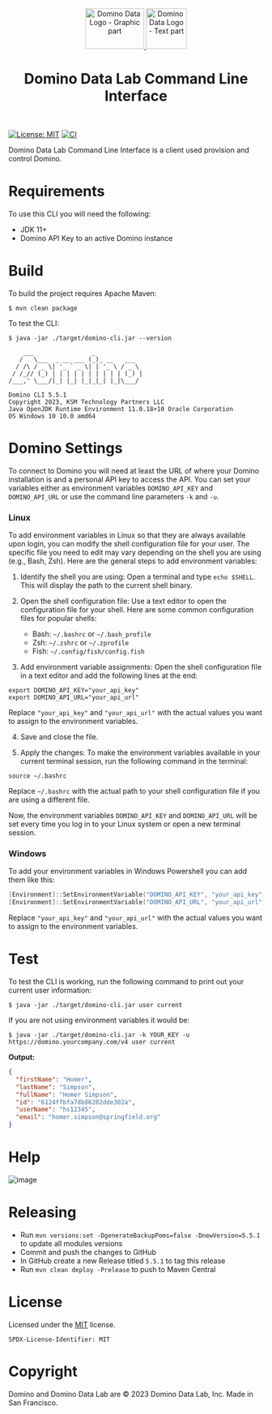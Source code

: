 <div align="center">
    <div style="flex-grow: 1; width: 50vw"> 
<a href="https://www.dominodatalab.com/" alt="Domino Data Lab">
   <img class="spinner" loading="lazy" height="80" width="116" src="https://www.dominodatalab.com/hubfs/NBM/domino-logo-spinner.webp" alt="Domino Data Logo - Graphic part">
   <img loading="lazy" height="80" src="https://www.dominodatalab.com/hubfs/NBM/domino-logo-text.webp" alt="Domino Data Logo - Text part">
</a>
    </div>
 
# Domino Data Lab Command Line Interface
</div>
<br>

[![License: MIT](https://img.shields.io/badge/License-MIT-yellow.svg)](https://opensource.org/licenses/MIT)
[![CI](https://github.com/ksmpartners/domino-cli/actions/workflows/build.yml/badge.svg)](https://github.com/ksmpartners/domino-cli/actions/workflows/build.yml)

Domino Data Lab Command Line Interface is a client used provision and control Domino.

# Requirements

To use this CLI you will need the following:

- JDK 11+
- Domino API Key to an active Domino instance

# Build

To build the project requires Apache Maven:

```shell
$ mvn clean package
```

To test the CLI:

```shell
$ java -jar ./target/domino-cli.jar --version

    ___                _
   /   \___  _ __ ___ (_)_ __   ___
  / /\ / _ \| '_ ` _ \| | '_ \ / _ \
 / /_// (_) | | | | | | | | | | (_) |
/___,' \___/|_| |_| |_|_|_| |_|\___/

Domino CLI 5.5.1
Copyright 2023, KSM Technology Partners LLC
Java OpenJDK Runtime Environment 11.0.18+10 Oracle Corporation
OS Windows 10 10.0 amd64
```

# Domino Settings

To connect to Domino you will need at least the URL of where your Domino installation is and a personal API key to
access the API. You can set your variables either as environment variables `DOMINO_API_KEY` and `DOMINO_API_URL` or use
the command line parameters `-k` and `-u`.

### Linux

To add environment variables in Linux so that they are always available upon login, you can modify the shell configuration file for your user. The specific file you need to edit may vary depending on the shell you are using (e.g., Bash, Zsh). Here are the general steps to add environment variables:

1. Identify the shell you are using: Open a terminal and type `echo $SHELL`. This will display the path to the current shell binary.

2. Open the shell configuration file: Use a text editor to open the configuration file for your shell. Here are some common configuration files for popular shells:
   - Bash: `~/.bashrc` or `~/.bash_profile`
   - Zsh: `~/.zshrc` or `~/.zprofile`
   - Fish: `~/.config/fish/config.fish`

3. Add environment variable assignments: Open the shell configuration file in a text editor and add the following lines at the end:

```shell
export DOMINO_API_KEY="your_api_key"
export DOMINO_API_URL="your_api_url"
```

Replace `"your_api_key"` and `"your_api_url"` with the actual values you want to assign to the environment variables.

4. Save and close the file.

5. Apply the changes: To make the environment variables available in your current terminal session, run the following command in the terminal:

```shell
source ~/.bashrc
```

Replace `~/.bashrc` with the actual path to your shell configuration file if you are using a different file.

Now, the environment variables `DOMINO_API_KEY` and `DOMINO_API_URL` will be set every time you log in to your Linux system or open a new terminal session.

### Windows

To add your environment variables in Windows Powershell you can add them like this:

```powershell
[Environment]::SetEnvironmentVariable("DOMINO_API_KEY", "your_api_key", "User")
[Environment]::SetEnvironmentVariable("DOMINO_API_URL", "your_api_url", "User")
```
Replace `"your_api_key"` and `"your_api_url"` with the actual values you want to assign to the environment variables.

# Test
To test the CLI is working, run the following command to print out your current user information:

```shell
$ java -jar ./target/domino-cli.jar user current
```

If you are not using environment variables it would be:

```shell
$ java -jar ./target/domino-cli.jar -k YOUR_KEY -u https://domino.yourcompany.com/v4 user current
```

**Output:**
```json
{
  "firstName": "Homer",
  "lastName": "Simpson",
  "fullName": "Homer Simpson",
  "id": "6124ffbfa7db86282dde302a",
  "userName": "hs12345",
  "email": "homer.simpson@springfield.org"
}
```

# Help
![image](https://user-images.githubusercontent.com/4399574/155019857-986e31e4-abc0-4eda-9e96-3ed39c746119.png)

# Releasing

- Run `mvn versions:set -DgenerateBackupPoms=false -DnewVersion=5.5.1` to update all modules versions
- Commit and push the changes to GitHub
- In GitHub create a new Release titled `5.5.1` to tag this release
- Run `mvn clean deploy -Prelease` to push to Maven Central

# License

Licensed under the [MIT](https://en.wikipedia.org/wiki/MIT_License) license.

`SPDX-License-Identifier: MIT`

# Copyright

Domino and Domino Data Lab are © 2023 Domino Data Lab, Inc. Made in San Francisco. 
